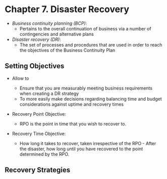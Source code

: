 # Chapter 7. Disaster Recovery


- *Business continuity planning (BCP)*: 
  - Pertains to the overall continuation of business via a number of contingencies and alternative plans
- *Disaster recovery (DR)*:
  - The set of processes and procedures that are used in order to reach the objectives of the Business Continuity Plan

## Setting Objectives

- Allow to 
  - Ensure that you are measurably meeting business
    requirements when creating a DR strategy
  - To more easily make decisions regarding balancing time and budget considerations against uptime and recovery times

- Recovery Point Objective: 
  - RPO is the point in time that you wish to recover to.

- Recovery Time Objective:
  - How long it takes to recover, taken irrespective of the RPO - After the disaster, how long until you have
  recovered to the point determined by the RPO.


## Recovery Strategies

